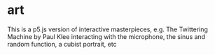 # art
This is a p5.js version of interactive masterpieces, e.g. The Twittering Machine by Paul Klee interacting with the microphone, the sinus and random function, a cubist portrait, etc
